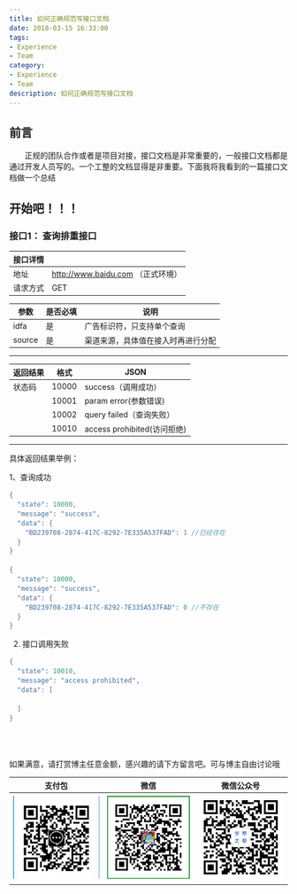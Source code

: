```yaml
---
title: 如何正确规范写接口文档
date: 2018-03-15 16:33:00
tags: 
- Experience
- Team
category: 
- Experience
- Team
description: 如何正确规范写接口文档
---
```


<!-- image url 
https://raw.githubusercontent.com/HealerJean/HealerJean.github.io/master/blogImages

<font color="red"></font>
-->
## 前言

　　正规的团队合作或者是项目对接，接口文档是非常重要的，一般接口文档都是通过开发人员写的。一个工整的文档显得是非重要。下面我将我看到的一篇接口文档做一个总结

## 开始吧！！！


### 接口1： 查询排重接口

|接口详情||
|---|---|
|地址|http://www.baidu.com （正式环境）|
|请求方式|GET|

|参数|是否必填|说明|
|---|---|---|
|idfa|是|广告标识符，只支持单个查询|
|source|是|渠道来源，具体值在接入时再进行分配|


---


|返回结果|格式|JSON|
|---|---|---|
|状态码|10000|success（调用成功）|
||10001|param error(参数错误)|
||10002|query failed（查询失败）|
||10010|access prohibited(访问拒绝)|


---

具体返回结果举例：

1、查询成功

```java
{
  "state": 10000,
  "message": "success",
  "data": {
    "BD239708-2874-417C-8292-7E335A537FAD": 1 //已经存在
  }
}

{
  "state": 10000,
  "message": "success",
  "data": {
    "BD239708-2874-417C-8292-7E335A537FAD": 0 //不存在
  }
}
```


 2. 接口调用失败

```java
{
  "state": 10010,
  "message": "access prohibited",
  "data": [
    
  ]
}
```



<br/><br/><br/>
如果满意，请打赏博主任意金额，感兴趣的请下方留言吧。可与博主自由讨论哦

|支付包 | 微信|微信公众号|
|:-------:|:-------:|:------:|
|![支付宝](https://raw.githubusercontent.com/HealerJean/HealerJean.github.io/master/assets/img/tctip/alpay.jpg) | ![微信](https://raw.githubusercontent.com/HealerJean/HealerJean.github.io/master/assets/img/tctip/weixin.jpg)|![微信公众号](https://raw.githubusercontent.com/HealerJean/HealerJean.github.io/master/assets/img/my/qrcode_for_gh_a23c07a2da9e_258.jpg)|



<!-- Gitalk 评论 start  -->

<link rel="stylesheet" href="https://unpkg.com/gitalk/dist/gitalk.css">
<script src="https://unpkg.com/gitalk@latest/dist/gitalk.min.js"></script> 
<div id="gitalk-container"></div>    
 <script type="text/javascript">
    var gitalk = new Gitalk({
		clientID: `1d164cd85549874d0e3a`,
		clientSecret: `527c3d223d1e6608953e835b547061037d140355`,
		repo: `HealerJean.github.io`,
		owner: 'HealerJean',
		admin: ['HealerJean'],
		id: 'eDso3iazNfRQzpbC',
    });
    gitalk.render('gitalk-container');
</script> 

<!-- Gitalk end -->

